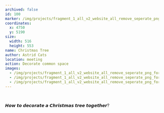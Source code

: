 ```yaml
---
archived: false
id: 100
marker: /img/projects/fragment_1_all_v2_website_all_remove_seperate_png-34-34.png
coordinates:
  x: 4750
  y: 5190
size:
  width: 516
  height: 553
name: Christmas Tree
author: Astrid Cats
location: meeting
action: Decorate common space
images:
  - /img/projects/fragment_1_all_v2_website_all_remove_seperate_png_for-archieve_christmas-60.png
  - /img/projects/fragment_1_all_v2_website_all_remove_seperate_png_for-archieve_christmas-61.png
  - /img/projects/fragment_1_all_v2_website_all_remove_seperate_png_for-archieve_christmas-62.png
---
```

<br>

𝙃𝙤𝙬 𝙩𝙤 𝙙𝙚𝙘𝙤𝙧𝙖𝙩𝙚 𝙖 𝘾𝙝𝙧𝙞𝙨𝙩𝙢𝙖𝙨 𝙩𝙧𝙚𝙚 𝙩𝙤𝙜𝙚𝙩𝙝𝙚𝙧?

<br>

<br>